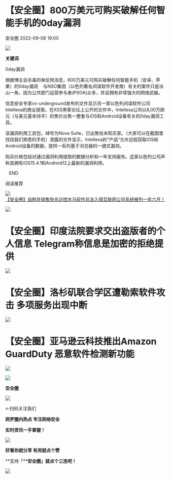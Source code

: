 #  【安全圈】800万美元可购买破解任何智能手机的0day漏洞   
 安全圈   2022-09-08 19:00  
  
![](https://mmbiz.qpic.cn/mmbiz_jpg/aBHpjnrGylh9KTUhOiawbAykL7d26ibsC1j663EmRiawmQsyIPibAQCcqJzia1XWuiaA9KuSgGWjAkCDGLowL6rHGGGQ/640?wx_fmt=jpeg "")  
  
**关键词**  
  
  
  
0day漏洞  
  
  
根据博主会杀毒的单反狗消息，800万美元可购买破解任何智能手机（安卓、苹果）的0day漏洞    与NSO集团（以色列著名间谍软件开发商）有关的案件只是冰山一角，因为公共部门运营参与者(PSOA)众多，并且拥有非常强大的网络武器。  
  
  
信息安全专家vx-underground发布的文件显示另一家以色列间谍软件公司Intellexa的商业提案。在XSS黑客论坛上公开的文件中，Intellexa公司以8,00万欧元（与美元基本持平）的售价出售一整套与iOS和Android设备有关的0day漏洞工具。  
  
  
该漏洞利用工具包，绰号为Nova Suite，已出售给未知买家。（大家可以在截图里找找我们熟悉的手机）泄露的文件显示，Intellexa的“产品”允许远程窃取iOS和Android设备的数据，提供一系列基于浏览器的一键式漏洞。  
  
  
购买价格包括对通过漏洞利用提取的数据分析和一年支持服务。这家以色列公司声称其拥有iOS15.4.1和Android12上最新的漏洞利用。  
  
   END    
  
  
阅读推荐  
  
  
![](https://mmbiz.qpic.cn/mmbiz_jpg/aBHpjnrGylh9KTUhOiawbAykL7d26ibsC1S4MnAGFXStHOcRsYLhO8jQ0uiafHl0iabRhibZC7NZ4onEX3Pcy6TchbQ/640?wx_fmt=jpeg "")  
[【安全圈】自制并销售免杀远控木马软件非法入侵互联网公司系统被判一年六月！](http://mp.weixin.qq.com/s?__biz=MzIzMzE4NDU1OQ==&mid=2652016140&idx=1&sn=770d6f1c87458ca5b4ddad2e1267f5b9&chksm=f36fa24cc4182b5a3b02d130349dd011c43d3a5421882deafdab5529a56490c3265ec8cb1f41&scene=21#wechat_redirect)  
  
  
  
![](https://mmbiz.qpic.cn/mmbiz_jpg/aBHpjnrGyljqc0heK1ia6CxdrAF1BbBYbpmGnicpclIyo3aIoSpslmAcOehBVzwtoY2cNYpG1HOcoIKwYn3V4umQ/640?wx_fmt=jpeg "")  
# 【安全圈】印度法院要求交出盗版者的个人信息 Telegram称信息是加密的拒绝提供  
  
  
![](https://mmbiz.qpic.cn/mmbiz_jpg/aBHpjnrGylh9KTUhOiawbAykL7d26ibsC1ucbU84lQKbdtysXTc0KYHy8WfrTRMPe88mIVZqVhV10rZGxGRNJYCg/640?wx_fmt=jpeg "")  
# 【安全圈】洛杉矶联合学区遭勒索软件攻击 多项服务出现中断  
  
  
![](https://mmbiz.qpic.cn/mmbiz_jpg/aBHpjnrGylh9KTUhOiawbAykL7d26ibsC1iaONAqNUJz83JM7cOq8gqpWewicHOE2vSXpicKWxHKibCZaqLTrTSvIENg/640?wx_fmt=jpeg "")  
# 【安全圈】亚马逊云科技推出Amazon GuardDuty 恶意软件检测新功能  
  
  
  
  
![](https://mmbiz.qpic.cn/mmbiz_gif/aBHpjnrGylgeVsVlL5y1RPJfUdozNyCEft6M27yliapIdNjlcdMaZ4UR4XxnQprGlCg8NH2Hz5Oib5aPIOiaqUicDQ/640?wx_fmt=gif&wxfrom=5&wx_lazy=1 "")  
  
  
  
![](https://mmbiz.qpic.cn/mmbiz_png/aBHpjnrGylgeVsVlL5y1RPJfUdozNyCEDQIyPYpjfp0XDaaKjeaU6YdFae1iagIvFmFb4djeiahnUy2jBnxkMbaw/640?wx_fmt=png&wxfrom=5&wx_lazy=1&wx_co=1 "")  
  
**安全圈**  
  
![](https://mmbiz.qpic.cn/mmbiz_gif/aBHpjnrGylgeVsVlL5y1RPJfUdozNyCEft6M27yliapIdNjlcdMaZ4UR4XxnQprGlCg8NH2Hz5Oib5aPIOiaqUicDQ/640?wx_fmt=gif&wxfrom=5&wx_lazy=1 "")  
  
  
←扫码关注我们  
  
**网罗圈内热点 专注网络安全**  
  
**实时资讯一手掌握！**  
  
  
![](https://mmbiz.qpic.cn/mmbiz_gif/aBHpjnrGylgeVsVlL5y1RPJfUdozNyCE3vpzhuku5s1qibibQjHnY68iciaIGB4zYw1Zbl05GQ3H4hadeLdBpQ9wEA/640?wx_fmt=gif&wxfrom=5&wx_lazy=1 "")  
  
**好看你就分享 有用就点个赞**  
  
**支持「****安全圈」就点个三连吧！**  
  
![](https://mmbiz.qpic.cn/mmbiz_gif/aBHpjnrGylgeVsVlL5y1RPJfUdozNyCE3vpzhuku5s1qibibQjHnY68iciaIGB4zYw1Zbl05GQ3H4hadeLdBpQ9wEA/640?wx_fmt=gif&wxfrom=5&wx_lazy=1 "")  
  
  
